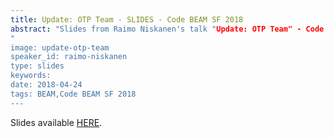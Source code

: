 ```yaml
---
title: Update: OTP Team - SLIDES - Code BEAM SF 2018
abstract: "Slides from Raimo Niskanen's talk "Update: OTP Team" - Code BEAM SF 2018
"
image: update-otp-team
speaker_id: raimo-niskanen
type: slides
keywords: 
date: 2018-04-24
tags: BEAM,Code BEAM SF 2018
---
```

Slides available <a href="/uploads/media/default/0001/01/74a67aee406469c5875cc5aa29a76facc7273851.pdf" target="_blank">HERE</a>.
